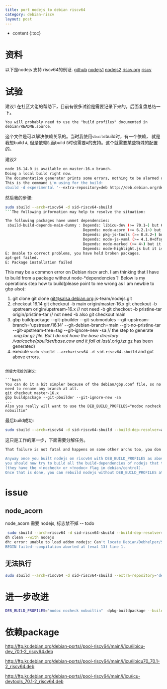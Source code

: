 ```yaml
---
title: port nodejs to debian riscv64
category: debian-riscv
layout: post
---
```

* content
{:toc}

# 资料
以下是nodejs 支持 riscv64的例证.
[github](https://github.com/luyahan/nodejs-riscv64) [nodejs1](https://github.com/nodejs/node/issues/42005) [nodejs2](https://github.com/nodejs/build/issues/2876) [riscv.org](https://lists.riscv.org/g/tech-toolchain-runtime/message/217) [riscv](https://riscv.org/blog/2020/08/unlocking-javascript-v8-riscv-open-sourced/)

# 试验
建议1
在社区大佬的帮助下，目前有很多试验是需要记录下来的。后面复盘总结一下。

    You will probably need to use the "build profiles" documented in debian/README.source.

这个文件是可以解决依赖关系的。当时我使用`sbuild`build时，有一个依赖，  就是我想build `A`, 但是依赖`B`,而build `B`时也需要`A`的支持。这个就需要某些特殊的配置的。

建议2
```bash
node 16.14.0 is available on master-16.x branch.
Doing a local build right now.
The documentation generator prints some errors, nothing to be alarmed of.
This is the command i'm using for the build:
sbuild -d experimental '--extra-repository=deb http://deb.debian.org/debian experimental main' --build-dep-resolver=aspcud
```

然后我的步骤:
```bash
sudo sbuild --arch=riscv64 -d sid-riscv64-sbuild
```The following information may help to resolve the situation:

The following packages have unmet dependencies:
 sbuild-build-depends-main-dummy : Depends: libicu-dev (>= 70.1~) but 67.1-7 is to be installed
                                   Depends: node-acorn (>= 6.2.1~) but it is not going to be installed
                                   Depends: pkg-js-tools (>= 0.8.2~) but it is not going to be installed
                                   Depends: node-js-yaml (>= 4.1.0+dfsg+~4.0.5-6) but it is not going to be installed
                                   Depends: node-marked (>= 4~) but it is not going to be installed
                                   Depends: node-highlight.js but it is not going to be installed
E: Unable to correct problems, you have held broken packages.
apt-get failed.
E: Package installation failed
``` 
This may be a common error on Debian riscv arch. I am thinking that I have to build from a package without node-*dependencies？
Below is my operations step how to build(please point to me wrong as I am newbie to gbp also):
1. git clone
     git clone git@salsa.debian.org:js-team/nodejs.git
2. checkout 16.14
     git checkout -b main origin/master-16.x
      git checkout -b upstream origin/upstream-16.x // not need -b
     git checkout -b pristine-tar origin/pristine-tar // not need -b also
      git checkout main
3. gbp buildpackage --git-pbuilder --git-submodules --git-upstream-branch='upstream/16.14' --git-debian-branch=main --git-no-pristine-tar --git-upstream-tree=tag --git-ignore-new -sa // the step to generate *.orig.tar.gz file. But I do not have the base directory /var/cache/pbuilder/base.cow and it fail at last(*.orig.tzr.gz has been generated)
4. execute ` sudo sbuild --arch=riscv64 -d sid-riscv64-sbuild ` and got above errors.
```

然后大佬给的建议:

```bash
You can do it a bit simpler because of the debian/gbp.conf file, so no need to rename any branch at all.
git checkout master-16.x
gbp buildpackage --git-pbuilder --git-ignore-new -sa
...
Also you really will want to use the DEB_BUILD_PROFILES="nodoc nocheck nobuiltin"
```

最后build成功:

```bash
sudo sbuild --arch=riscv64 -d sid-riscv64-sbuild --build-dep-resolver=aspcud
```

这只是工作的第一步，下面需要分解任务。

```bash
That failure is not fatal and happens on some other archs too, you don't really need to fix it.

Anyway once you built nodejs on riscv64 with DEB_BUILD_PROFILES as above,
you should now try to build all the build-dependencies of nodejs that themselves depend on nodejs
(they have the <!nocheck> or <!nodoc> flag in debian/control).
Once that is done, you can rebuild nodejs without DEB_BUILD_PROFILES at all, and upload it to experimental.
```


# issue


## node_acorn
node_acorn 需要 nodejs, 标志禁不掉 -- todo

```bash
 sudo sbuild --arch=riscv64 -d sid-riscv64-sbuild --build-dep-resolver=aspcud
dh clean --with nodejs
dh: error: unable to load addon nodejs: Can't locate Debian/Debhelper/Sequence/nodejs.pm in @INC (you may need to install the Debian::Debhelper::Sequence::nodejs module) (@INC contains: /etc/perl /usr/local/lib/x86_64-linux-gnu/perl/5.34.0 /usr/local/share/perl/5.34.0 /usr/lib/x86_64-linux-gnu/perl5/5.34 /usr/share/perl5 /usr/lib/x86_64-linux-gnu/perl-base /usr/lib/x86_64-linux-gnu/perl/5.34 /usr/share/perl/5.34 /usr/local/lib/site_perl) at (eval 13) line 1.
BEGIN failed--compilation aborted at (eval 13) line 1.
```

## 无法执行

```bash
sudo sbuild --arch=riscv64 -d sid-riscv64-sbuild --extra-repository='deb http://deb.debian.org/debian experimental main' --build-dep-resolver=aspcud --extra-package=/home/vimer/no_del_debs/nodejs_16.14.0~dfsg-1_riscv64.deb
```

# 进一步改进



```bash
DEB_BUILD_PROFILES="nodoc nocheck nobuiltin"  dpkg-buildpackage --build=any
```

# 依赖package
http://ftp.kr.debian.org/debian-ports//pool-riscv64/main/i/icu/libicu-dev_70.1-2_riscv64.deb

http://ftp.kr.debian.org/debian-ports//pool-riscv64/main/i/icu/libicu70_70.1-2_riscv64.deb

http://ftp.kr.debian.org/debian-ports//pool-riscv64/main/i/icu/icu-devtools_70.1-2_riscv64.deb
